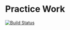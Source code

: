 # Practice Work
[![Build Status](https://travis-ci.org/demoleas21/PracticeWork.svg)](https://travis-ci.org/demoleas21/PracticeWork)
